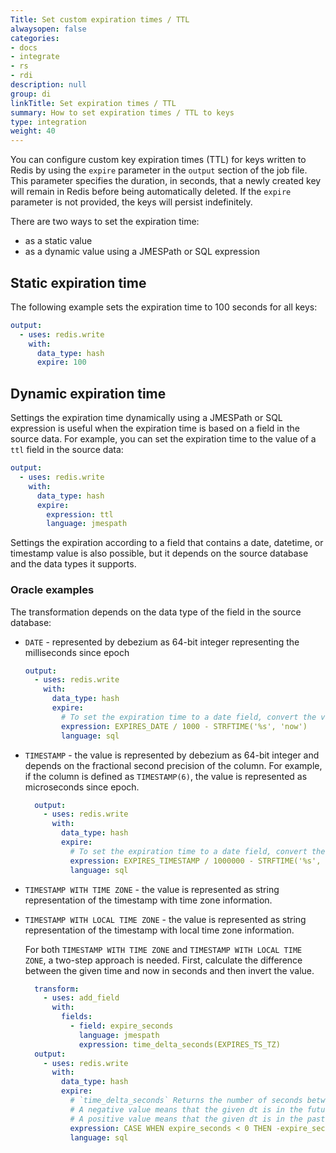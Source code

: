 ```yaml
---
Title: Set custom expiration times / TTL
alwaysopen: false
categories:
- docs
- integrate
- rs
- rdi
description: null
group: di
linkTitle: Set expiration times / TTL
summary: How to set expiration times / TTL to keys
type: integration
weight: 40
---
```



You can configure custom key expiration times (TTL) for keys written to Redis by using the `expire` parameter in the `output` section of the job file. This parameter specifies the duration, in seconds, that a newly created key will remain in Redis before being automatically deleted. If the `expire` parameter is not provided, the keys will persist indefinitely.

There are two ways to set the expiration time:

- as a static value
- as a dynamic value using a JMESPath or SQL expression


## Static expiration time

The following example sets the expiration time to 100 seconds for all keys:

```yaml
output:
  - uses: redis.write
    with:
      data_type: hash
      expire: 100
```

## Dynamic expiration time

Settings the expiration time dynamically using a JMESPath or SQL expression is useful when the expiration time is based on a field in the source data. For example, you can set the expiration time to the value of a `ttl` field in the source data:

```yaml
output:
  - uses: redis.write
    with:
      data_type: hash
      expire:
        expression: ttl
        language: jmespath
```

Settings the expiration according to a field that contains a date, datetime, or timestamp value is also possible, but it depends on the source database and the data types it supports.


### Oracle examples
The transformation depends on the data type of the field in the source database:

- `DATE` - represented by debezium as 64-bit integer representing the milliseconds since epoch
  ```yaml
  output:
    - uses: redis.write
      with:
        data_type: hash
        expire:
          # To set the expiration time to a date field, convert the value to seconds and subtract the current time in seconds since epoch
          expression: EXPIRES_DATE / 1000 - STRFTIME('%s', 'now')
          language: sql
  ```
- `TIMESTAMP` - the value is represented by debezium as 64-bit integer and depends on the fractional second precision of the column. For example, if the column is defined as `TIMESTAMP(6)`, the value is represented as microseconds since epoch.
  ```yaml
    output:
      - uses: redis.write
        with:
          data_type: hash
          expire:
            # To set the expiration time to a date field, convert the value to seconds (divider differs based on the fractional second precision) and subtract the current time in seconds since epoch. Example below is for 6 digits of precision.
            expression: EXPIRES_TIMESTAMP / 1000000 - STRFTIME('%s', 'now')
            language: sql
  ```
- `TIMESTAMP WITH TIME ZONE` - the value is represented as string representation of the timestamp with time zone information.
- `TIMESTAMP WITH LOCAL TIME ZONE` - the value is represented as string representation of the timestamp with local time zone information.
  
  For both `TIMESTAMP WITH TIME ZONE` and `TIMESTAMP WITH LOCAL TIME ZONE`, a two-step approach is needed. First, calculate the difference between the given time and now in seconds and then invert the value. 
    ```yaml
      transform:
        - uses: add_field
          with:
            fields:
              - field: expire_seconds
                language: jmespath
                expression: time_delta_seconds(EXPIRES_TS_TZ)
      output:
        - uses: redis.write
          with:
            data_type: hash
            expire:
              # `time_delta_seconds` Returns the number of seconds between a given dt and now. 
              # A negative value means that the given dt is in the future, so we need to invert it.
              # A positive value means that the given dt is in the past, so we set the expiration to -1 (expire immediately).
              expression: CASE WHEN expire_seconds < 0 THEN -expire_seconds ELSE -1 END
              language: sql
    ```
